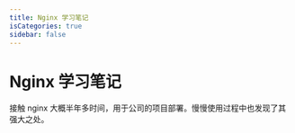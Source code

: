 ```yaml
---
title: Nginx 学习笔记
isCategories: true
sidebar: false
---
```


# Nginx 学习笔记

接触 nginx 大概半年多时间，用于公司的项目部署。慢慢使用过程中也发现了其强大之处。
